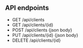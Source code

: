 ## API endpoints
- GET /api/clients
- GET /api/clients/{id}
- POST /api/clients {json body}
- PUT /api/clients/{id} {json body}
- DELETE /api/clients/{id}